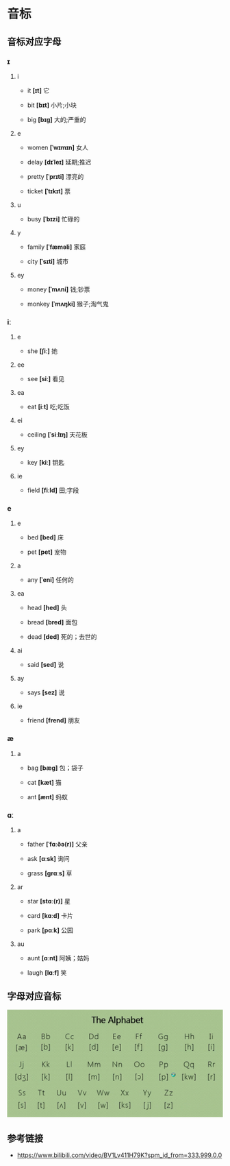 # 音标

## 音标对应字母

### ɪ

1. i

   - it **[ɪt]** 它

   - bit **[bɪt]** 小片;小块

   - big **[bɪɡ]** 大的;严重的

2. e

   - women **[ˈwɪmɪn]** 女人

   - delay **[dɪˈleɪ]** 延期;推迟

   - pretty **[ˈprɪti]** 漂亮的

   - ticket **[ˈtɪkɪt]** 票

3. u

   - busy **[ˈbɪzi]** 忙碌的

4. y

   - family **[ˈfæməli]** 家庭

   - city **[ˈsɪti]** 城市

5. ey

   - money **[ˈmʌni]** 钱;钞票

   - monkey **[ˈmʌŋki]** 猴子;淘气鬼

### iː

1. e

   - she **[ʃiː]** 她

2. ee

   - see **[siː]** 看见

3. ea

   - eat **[iːt]** 吃;吃饭

4. ei

   - ceiling **[ˈsiːlɪŋ]** 天花板

5. ey

   - key **[kiː]** 钥匙

6. ie

   - field **[fiːld]** 田;字段

### e

1. e

   - bed **[bed]** 床

   - pet **[pet]** 宠物

2. a

   - any **[ˈeni]** 任何的

3. ea

   - head **[hed]** 头

   - bread **[bred]** 面包

   - dead **[ded]** 死的；去世的

4. ai

   - said **[sed]** 说

5. ay

   - says **[sez]** 说

6. ie

   - friend **[frend]** 朋友

### æ

1. a

   - bag **[bæɡ]** 包；袋子

   - cat **[kæt]** 猫

   - ant **[ænt]** 蚂蚁

### ɑː

1. a

   - father **[ˈfɑːðə(r)]** 父亲

   - ask **[ɑːsk]** 询问

   - grass **[ɡrɑːs]** 草

2. ar

   - star **[stɑː(r)]** 星

   - card **[kɑːd]** 卡片

   - park **[pɑːk]** 公园

3. au

   - aunt **[ɑːnt]** 阿姨；姑妈

   - laugh **[lɑːf]** 笑

## 字母对应音标

![字母对应音标](./images/phonetic/alphabet.png)

## 参考链接

- <https://www.bilibili.com/video/BV1Lv411H79K?spm_id_from=333.999.0.0>
